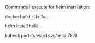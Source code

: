 Commands I execute for Helm installation:

docker build -t hello .

helm install hello .

kubectl port-forward svc/hello 7878